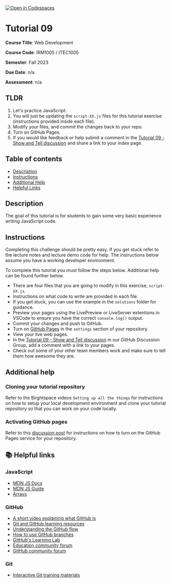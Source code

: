 [![Open in Codespaces](https://classroom.github.com/assets/launch-codespace-7f7980b617ed060a017424585567c406b6ee15c891e84e1186181d67ecf80aa0.svg)](https://classroom.github.com/open-in-codespaces?assignment_repo_id=12682005)
# Tutorial 09

**Course Title**: Web Development

**Course Code**: IRM1005 / ITEC1005

**Semester**: Fall 2023

**Due Date**: n/a

**Assessment**: n/a

## TLDR

1. Let's practice JavaScript.
2. You will just be updating the `script-XX.js` files for this tutorial exercise (instructions provided inside each file).
3. Modify your files, and commit the changes back to your repo.
4. Turn on GitHub Pages.
5. If you would like feedback or help submit a comment in the [Tutorial 09 - Show and Tell discussion](https://github.com/orgs/irm1005-itec1005-fall-2023/discussions/14) and share a link to your index page.

## Table of contents

- [Description](#description)
- [Instructions](#instructions)
- [Additional Help](#additional-help)
- [Helpful Links](#📚-helpful-links)


## Description

The goal of this tutorial is for students to gain some very basic experience writing JavaScript code.

## Instructions

Completing this challenge should be pretty easy. If you get stuck refer to the lecture notes and lecture demo code for help. The instructions below assume you have a working developer environment.

To complete this tutorial you must follow the steps below. Additional help can be found further below.

- There are four files that you are going to modify in this exercise, `script-XX.js`.
- Instructions on what code to write are provided in each file.
- If you get stuck, you can use the example in the `solutions` folder for guidance.
- Preview your pages using the LivePreview or LiveServer extentions in VSCode to ensure you have the correct `console.log()` output.
- Commit your changes and push to GitHub.
- Turn on [GitHub Pages](https://github.com/orgs/irm1005-itec1005-fall-2023/discussions/4) in the `settings` section of your repository.
- View your live web pages.
- In the [Tutorial 09 - Show and Tell discussion](https://github.com/orgs/irm1005-itec1005-fall-2023/discussions/14) in our GitHub Discussion Group, add a comment with a link to your pages.
- Check out some of your other team members work and make sure to tell them how awesome they are.

## Additional help

### Cloning your tutorial repository

Refer to the Birghtspace videos `Setting up all the things` for instructions on how to setup your local development environment and clone your tutorial repository so that you can work on your code locally.

### Activating GitHub pages

Refer to this [discussion post](https://github.com/orgs/irm1005-itec1005-fall-2023/discussions/4) for instructions on how to turn on the GitHub Pages service for your repository.

## 📚 Helpful links

### JavaScript

- [MDN JS Docs](https://developer.mozilla.org/en-US/docs/Web/JavaScript)
- [MDN JS Guide](https://developer.mozilla.org/en-US/docs/Web/JavaScript/Guide)
- [Arrays](https://developer.mozilla.org/en-US/docs/Web/JavaScript/Reference/Global_Objects/Array)

### GitHub

- [A short video explaining what GitHub is](https://www.youtube.com/watch?v=w3jLJU7DT5E&feature=youtu.be)
- [Git and GitHub learning resources](https://docs.github.com/en/github/getting-started-with-github/git-and-github-learning-resources)
- [Understanding the GitHub flow](https://guides.github.com/introduction/flow/)
- [How to use GitHub branches](https://www.youtube.com/watch?v=H5GJfcp3p4Q&feature=youtu.be)
- [GitHub's Learning Lab](https://lab.github.com/)
- [Education community forum](https://education.github.community/)
- [GitHub community forum](https://github.community/)

### Git

- [Interactive Git training materials](https://githubtraining.github.io/training-manual/#/01_getting_ready_for_class)
